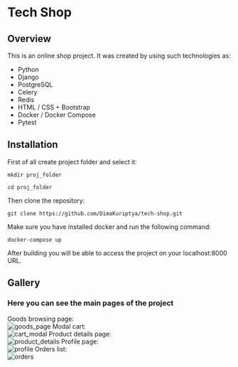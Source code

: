 # Tech Shop
## Overview
This is an online shop project. It was created by using such technologies as:
- Python
- Django
- PostgreSQL
- Celery
- Redis
- HTML / CSS + Bootstrap
- Docker / Docker Compose
- Pytest
## Installation
First of all create project folder and select it:
```
mkdir proj_folder
```
```
cd proj_folder

```
Then clone the repository:
```
git clone https://github.com/DimaKuriptya/tech-shop.git
```
Make sure you have installed docker and run the following command:
```
docker-compose up
```
After building you will be able to access the project on your localhost:8000 URL.
## Gallery
### Here you can see the main pages of the project <br />
Goods browsing page: <br />
![goods_page](https://github.com/DimaKuriptya/tech-shop/assets/52717909/ddda592d-b96a-4653-ab24-34c47abc77a6)
Modal cart: <br />
![cart_modal](https://github.com/DimaKuriptya/tech-shop/assets/52717909/9026bc36-47b0-4d7b-bd83-8e095508c407)
Product details page: <br />
![product_details](https://github.com/DimaKuriptya/tech-shop/assets/52717909/03414e61-287f-4018-a40e-c6acfb355525)
Profile page: <br />
![profile](https://github.com/DimaKuriptya/tech-shop/assets/52717909/389275c1-fb4b-4404-a84c-3658e1fd8e99)
Orders list: <br />
![orders](https://github.com/DimaKuriptya/tech-shop/assets/52717909/ef5e122e-d841-4ea5-8634-0814fe1e2a22)
